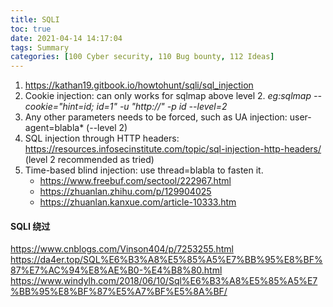 ```yaml
---
title: SQLI
toc: true
date: 2021-04-14 14:17:04
tags: Summary
categories: [100 Cyber security, 110 Bug bounty, 112 Ideas]
---
```


1. https://kathan19.gitbook.io/howtohunt/sqli/sql_injection
1. Cookie injection: can only works for sqlmap above level 2. *eg:sqlmap --cookie="hint=id; id=1" -u "http://" -p id --level=2*
1. Any other parameters needs to be forced, such as UA injection: user-agent=blabla* (--level 2)
1. SQL injection through HTTP headers: https://resources.infosecinstitute.com/topic/sql-injection-http-headers/ (level 2 recommended as tried)
1. Time-based blind injection: use thread=blabla to fasten it.
    *  https://www.freebuf.com/sectool/222967.html
    *  https://zhuanlan.zhihu.com/p/129904025
    *  https://zhuanlan.kanxue.com/article-10333.htm

#### SQLI 绕过
https://www.cnblogs.com/Vinson404/p/7253255.html
https://da4er.top/SQL%E6%B3%A8%E5%85%A5%E7%BB%95%E8%BF%87%E7%AC%94%E8%AE%B0-%E4%B8%80.html
https://www.windylh.com/2018/06/10/Sql%E6%B3%A8%E5%85%A5%E7%BB%95%E8%BF%87%E5%A7%BF%E5%8A%BF/
